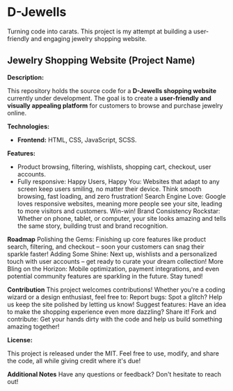# D-Jewells
Turning code into carats. This project is my attempt at building a user-friendly and engaging jewelry shopping website.
## Jewelry Shopping Website (Project Name)

**Description:**

This repository holds the source code for a **D-Jewells shopping website** currently under development. The goal is to create a **user-friendly and visually appealing platform** for customers to browse and purchase jewelry online.

**Technologies:**

* **Frontend:** HTML, CSS, JavaScript, SCSS.

**Features:**

* Product browsing, filtering, wishlists, shopping cart, checkout, user accounts.
* Fully responsive:
Happy Users, Happy You: Websites that adapt to any screen keep users smiling, no matter their device. Think smooth browsing, fast loading, and zero frustration!
Search Engine Love: Google loves responsive websites, meaning more people see your site, leading to more visitors and customers. Win-win!
Brand Consistency Rockstar: Whether on phone, tablet, or computer, your site looks amazing and tells the same story, building trust and brand recognition. 

**Roadmap**
Polishing the Gems: Finishing up core features like product search, filtering, and checkout – soon your customers can snag their sparkle faster!
Adding Some Shine: Next up, wishlists and a personalized touch with user accounts – get ready to curate your dream collection!
More Bling on the Horizon: Mobile optimization, payment integrations, and even potential community features are sparkling in the future. Stay tuned!

**Contribution**
This project welcomes contributions! Whether you're a coding wizard or a design enthusiast, feel free to:
Report bugs: Spot a glitch? Help us keep the site polished by letting us know!
Suggest features: Have an idea to make the shopping experience even more dazzling? Share it!
Fork and contribute: Get your hands dirty with the code and help us build something amazing together!

**License:**

This project is released under the MIT. Feel free to use, modify, and share the code, all while giving credit where it's due!

**Additional Notes**
Have any questions or feedback? Don't hesitate to reach out!



